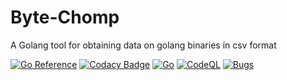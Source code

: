 # Byte-Chomp
A Golang tool for obtaining data on golang binaries in csv format

[![Go Reference](https://pkg.go.dev/badge/github.com/Xenios91/Byte-Chomp.svg)](https://pkg.go.dev/github.com/Xenios91/Byte-Chomp)
[![Codacy Badge](https://api.codacy.com/project/badge/Grade/339446c132bd4430a87ffae45a0f4491)](https://app.codacy.com/gh/Xenios91/Byte-Chomp?utm_source=github.com&utm_medium=referral&utm_content=Xenios91/Byte-Chomp&utm_campaign=Badge_Grade_Settings)
[![Go](https://github.com/Xenios91/Byte-Chomp/actions/workflows/go.yml/badge.svg)](https://github.com/Xenios91/Byte-Chomp/actions/workflows/go.yml)
[![CodeQL](https://github.com/Xenios91/Byte-Chomp/actions/workflows/codeql-analysis.yml/badge.svg)](https://github.com/Xenios91/Byte-Chomp/actions/workflows/codeql-analysis.yml)
[![Bugs](https://sonarcloud.io/api/project_badges/measure?project=Xenios91_Byte-Chomp&metric=bugs)](https://sonarcloud.io/summary/new_code?id=Xenios91_Byte-Chomp)
